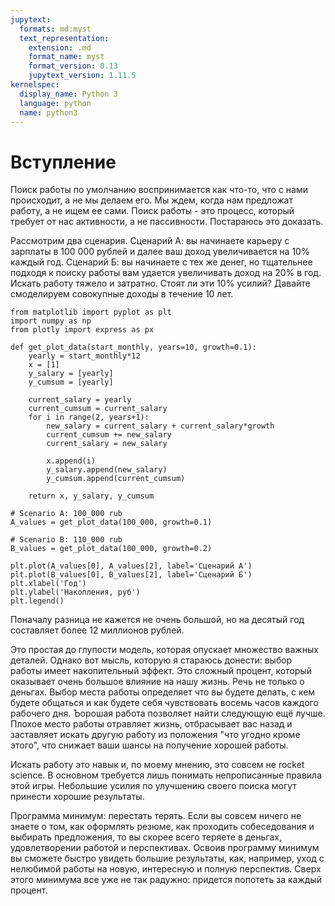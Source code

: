 ```yaml
---
jupytext:
  formats: md:myst
  text_representation:
    extension: .md
    format_name: myst
    format_version: 0.13
    jupytext_version: 1.11.5
kernelspec:
  display_name: Python 3
  language: python
  name: python3
---
```



# Вступление

Поиск работы по умолчанию воспринимается как что-то, что с нами происходит, а не мы делаем его. Мы ждем, когда нам предложат работу, а не ищем ее сами. Поиск работы - это процесс, который требует от нас активности, а не пассивности. Постараюсь это доказать.

Рассмотрим два сценария. Сценарий А: вы начинаете карьеру с зарплаты в 100 000 рублей и далее ваш доход увеличивается на 10% каждый год. Сценарий Б: вы начинаете с тех же денег, но тщательнее подходя к поиску работы вам удается увеличивать доход на 20% в год. Искать работу тяжело и затратно. Стоят ли эти 10% усилий? Давайте смоделируем совокупные доходы в течение 10 лет.

```{code-cell}
from matplotlib import pyplot as plt
import numpy as np
from plotly import express as px

def get_plot_data(start_monthly, years=10, growth=0.1):
    yearly = start_monthly*12
    x = [1]
    y_salary = [yearly]
    y_cumsum = [yearly]

    current_salary = yearly
    current_cumsum = current_salary
    for i in range(2, years+1):
        new_salary = current_salary + current_salary*growth
        current_cumsum += new_salary
        current_salary = new_salary

        x.append(i)
        y_salary.append(new_salary)
        y_cumsum.append(current_cumsum)
    
    return x, y_salary, y_cumsum

# Scenario A: 100_000 rub
A_values = get_plot_data(100_000, growth=0.1)

# Scenario B: 110_000 rub
B_values = get_plot_data(100_000, growth=0.2)

plt.plot(A_values[0], A_values[2], label='Сценарий А')
plt.plot(B_values[0], B_values[2], label='Сценарий Б')
plt.xlabel('Год')
plt.ylabel('Накопления, руб')
plt.legend()
```

Поначалу разница не кажется не очень большой, но на десятый год составляет более 12 миллионов рублей.

Это простая до глупости модель, которая опускает множество важных деталей. Однако вот мысль, которую я стараюсь донести: выбор работы имеет накопительный эффект. Это сложный процент, который оказывает очень большое влияние на нашу жизнь. Речь не только о деньгах. Выбор места работы определяет что вы будете делать, с кем будете общаться и как будете себя чувствовать восемь часов каждого рабочего дня. Ъорошая работа позволяет найти следующую ещё лучше. Плохое место работы отравляет жизнь, отбрасывает вас назад и заставляет искать другую работу из положения "что угодно кроме этого", что снижает ваши шансы на получение хорошей работы. 

Искать работу это навык и, по моему мнению, это совсем не rocket science. В основном требуется лишь понимать непрописанные правила этой игры. Небольшие усилия по улучшению своего поиска могут принести хорошие результаты. 

Программа минимум: перестать терять. Если вы совсем ничего не знаете о том, как оформлять резюме, как проходить собеседования и выбирать предложения, то вы скорее всего теряете в деньгах, удовлетворении работой и перспективах. Освоив программу минимум вы сможете быстро увидеть большие результаты, как, например, уход с нелюбимой работы на новую, интересную и полную перспектив. Сверх этого минимума все уже не так радужно: придется попотеть за каждый процент.   

